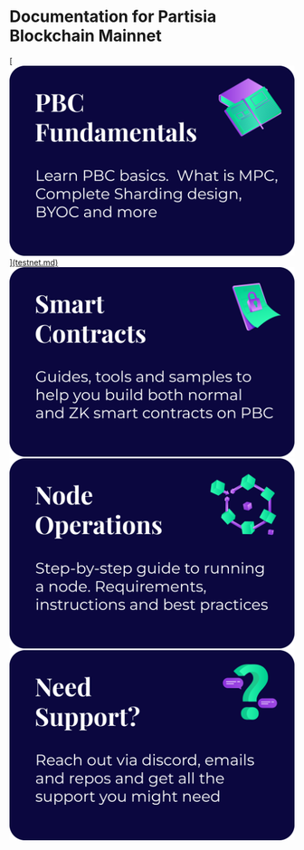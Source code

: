 # Documentation for Partisia Blockchain Mainnet

<a href="">
    [<img src="assets/Categories/PBC%20Fundametals.png" alt="PBC Fundamentals" class="front-page-pictures front-page-pictures-left" />](testnet.md)
</a>

<a href="">
    <img src="assets/Categories/Smart%20Contracts.png"
        alt="Smart Contracts"
        class="front-page-pictures front-page-pictures-left" />
</a>
<br>
<a href="">
    <img src="assets/Categories/Node%20Operations.png"
        alt="Node Operations"
        class="front-page-pictures front-page-pictures-rigth" />
</a>
<a href="">
    <img src="assets/Categories/Need%20Support.png"
        alt="Need support?"
        style="display: block; margin: 0 auto;" 
        class="front-page-pictures" />
</a>
